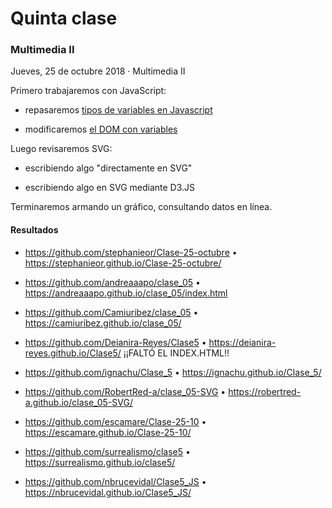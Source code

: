 #  Quinta clase
### Multimedia II

Jueves, 25 de octubre 2018 · Multimedia II

Primero trabajaremos con JavaScript:

- repasaremos [tipos de variables en Javascript](https://librosweb.es/libro/javascript/capitulo-3/tipos-de-variables.html)

- modificaremos [el DOM con variables](https://www.w3schools.com/js/js_htmldom_methods.asp)

Luego revisaremos SVG:

- escribiendo algo "directamente en SVG"

- escribiendo algo en SVG mediante D3.JS

Terminaremos armando un gráfico, consultando datos en línea. 

#### Resultados

- https://github.com/stephanieor/Clase-25-octubre &bull; https://stephanieor.github.io/Clase-25-octubre/

- https://github.com/andreaaapo/clase_05 &bull; https://andreaaapo.github.io/clase_05/index.html

- https://github.com/Camiuribez/clase_05 &bull; https://camiuribez.github.io/clase_05/
 
- https://github.com/Deianira-Reyes/Clase5 &bull; https://deianira-reyes.github.io/Clase5/ ¡¡FALTÓ EL INDEX.HTML!!

- https://github.com/ignachu/Clase_5 &bull; https://ignachu.github.io/Clase_5/

- https://github.com/RobertRed-a/clase_05-SVG &bull; https://robertred-a.github.io/clase_05-SVG/

- https://github.com/escamare/Clase-25-10 &bull; https://escamare.github.io/Clase-25-10/

- https://github.com/surrealismo/clase5 &bull; https://surrealismo.github.io/clase5/

- https://github.com/nbrucevidal/Clase5_JS &bull; https://nbrucevidal.github.io/Clase5_JS/ 
